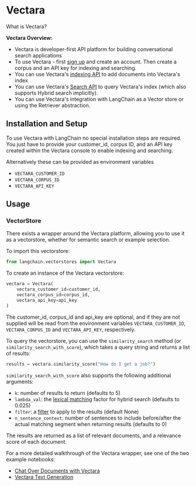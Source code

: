 # Vectara


What is Vectara?

**Vectara Overview:**
- Vectara is developer-first API platform for building conversational search applications
- To use Vectara - first [sign up](https://console.vectara.com/signup) and create an account. Then create a corpus and an API key for indexing and searching.
- You can use Vectara's [indexing API](https://docs.vectara.com/docs/indexing-apis/indexing) to add documents into Vectara's index
- You can use Vectara's [Search API](https://docs.vectara.com/docs/search-apis/search) to query Vectara's index (which also supports Hybrid search implicitly).
- You can use Vectara's integration with LangChain as a Vector store or using the Retriever abstraction.

## Installation and Setup
To use Vectara with LangChain no special installation steps are required. You just have to provide your customer_id, corpus ID, and an API key created within the Vectara console to enable indexing and searching.

Alternatively these can be provided as environment variables
- `VECTARA_CUSTOMER_ID`
- `VECTARA_CORPUS_ID`
- `VECTARA_API_KEY`

## Usage

### VectorStore

There exists a wrapper around the Vectara platform, allowing you to use it as a vectorstore, whether for semantic search or example selection.

To import this vectorstore:
```python
from langchain.vectorstores import Vectara
```

To create an instance of the Vectara vectorstore:
```python
vectara = Vectara(
    vectara_customer_id=customer_id, 
    vectara_corpus_id=corpus_id, 
    vectara_api_key=api_key
)
```
The customer_id, corpus_id and api_key are optional, and if they are not supplied will be read from the environment variables `VECTARA_CUSTOMER_ID`, `VECTARA_CORPUS_ID` and `VECTARA_API_KEY`, respectively.

To query the vectorstore, you can use the `similarity_search` method (or `similarity_search_with_score`), which takes a query string and returns a list of results:
```python
results = vectara.similarity_score("How do I get a job?")
```

`similarity_search_with_score` also supports the following additional arguments:
- `k`: number of results to return (defaults to 5)
- `lambda_val`: the [lexical matching](https://docs.vectara.com/docs/api-reference/search-apis/lexical-matching) factor for hybrid search (defaults to 0.025)
- `filter`: a [filter](https://docs.vectara.com/docs/common-use-cases/filtering-by-metadata/filter-overview) to apply to the results (default None)
- `n_sentence_context`: number of sentences to include before/after the actual matching segment when returning results (defaults to 0)

The results are returned as a list of relevant documents, and a relevance score of each document.


For a more detailed walkthrough of the Vectara wrapper, see one of the two example notebooks:
* [Chat Over Documents with Vectara](./vectara/vectara_chat.html)
* [Vectara Text Generation](./vectara/vectara_text_generation.html)



